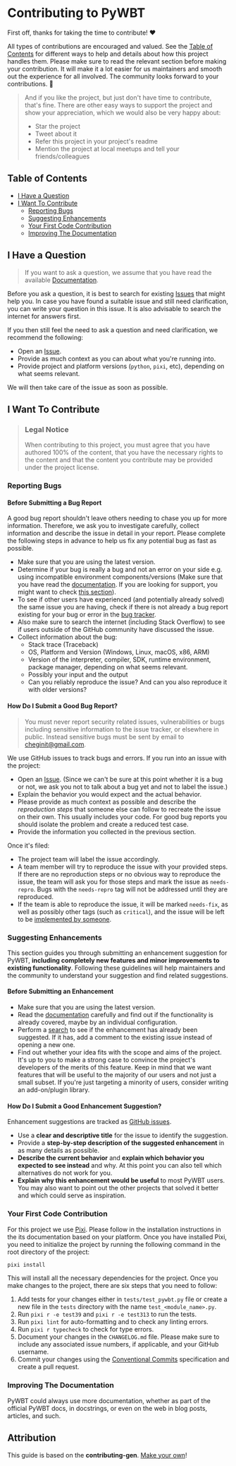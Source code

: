 <!-- omit in toc -->

# Contributing to PyWBT

First off, thanks for taking the time to contribute! ❤️

All types of contributions are encouraged and valued. See the [Table of Contents](#table-of-contents) for different ways to help and details about how this project handles them. Please make sure to read the relevant section before making your contribution. It will make it a lot easier for us maintainers and smooth out the experience for all involved. The community looks forward to your contributions. 🎉

> And if you like the project, but just don't have time to contribute, that's fine. There are other easy ways to support the project and show your appreciation, which we would also be very happy about:
>
> - Star the project
> - Tweet about it
> - Refer this project in your project's readme
> - Mention the project at local meetups and tell your friends/colleagues

<!-- omit in toc -->

## Table of Contents

- [I Have a Question](#i-have-a-question)
- [I Want To Contribute](#i-want-to-contribute)
    - [Reporting Bugs](#reporting-bugs)
    - [Suggesting Enhancements](#suggesting-enhancements)
    - [Your First Code Contribution](#your-first-code-contribution)
    - [Improving The Documentation](#improving-the-documentation)

## I Have a Question

> If you want to ask a question, we assume that you have read the available [Documentation](https://cheginit.github.io/pywbt).

Before you ask a question, it is best to search for existing [Issues](https://github.com/cheginit/pywbt/issues) that might help you. In case you have found a suitable issue and still need clarification, you can write your question in this issue. It is also advisable to search the internet for answers first.

If you then still feel the need to ask a question and need clarification, we recommend the following:

- Open an [Issue](https://github.com/cheginit/pywbt/issues/new).
- Provide as much context as you can about what you're running into.
- Provide project and platform versions (`python`, `pixi`, etc), depending on what seems relevant.

We will then take care of the issue as soon as possible.

## I Want To Contribute

> ### Legal Notice <!-- omit in toc -->
>
> When contributing to this project, you must agree that you have authored 100% of the content, that you have the necessary rights to the content and that the content you contribute may be provided under the project license.

### Reporting Bugs

<!-- omit in toc -->

#### Before Submitting a Bug Report

A good bug report shouldn't leave others needing to chase you up for more information. Therefore, we ask you to investigate carefully, collect information and describe the issue in detail in your report. Please complete the following steps in advance to help us fix any potential bug as fast as possible.

- Make sure that you are using the latest version.
- Determine if your bug is really a bug and not an error on your side e.g. using incompatible environment components/versions (Make sure that you have read the [documentation](https://cheginit.github.io/pywbt). If you are looking for support, you might want to check [this section](#i-have-a-question)).
- To see if other users have experienced (and potentially already solved) the same issue you are having, check if there is not already a bug report existing for your bug or error in the [bug tracker](https://github.com/cheginit/pywbtissues?q=label%3Abug).
- Also make sure to search the internet (including Stack Overflow) to see if users outside of the GitHub community have discussed the issue.
- Collect information about the bug:
    - Stack trace (Traceback)
    - OS, Platform and Version (Windows, Linux, macOS, x86, ARM)
    - Version of the interpreter, compiler, SDK, runtime environment, package manager, depending on what seems relevant.
    - Possibly your input and the output
    - Can you reliably reproduce the issue? And can you also reproduce it with older versions?

<!-- omit in toc -->

#### How Do I Submit a Good Bug Report?

> You must never report security related issues, vulnerabilities or bugs including sensitive information to the issue tracker, or elsewhere in public. Instead sensitive bugs must be sent by email to <cheginit@gmail.com>.

We use GitHub issues to track bugs and errors. If you run into an issue with the project:

- Open an [Issue](https://github.com/cheginit/pywbt/issues/new). (Since we can't be sure at this point whether it is a bug or not, we ask you not to talk about a bug yet and not to label the issue.)
- Explain the behavior you would expect and the actual behavior.
- Please provide as much context as possible and describe the *reproduction steps* that someone else can follow to recreate the issue on their own. This usually includes your code. For good bug reports you should isolate the problem and create a reduced test case.
- Provide the information you collected in the previous section.

Once it's filed:

- The project team will label the issue accordingly.
- A team member will try to reproduce the issue with your provided steps. If there are no reproduction steps or no obvious way to reproduce the issue, the team will ask you for those steps and mark the issue as `needs-repro`. Bugs with the `needs-repro` tag will not be addressed until they are reproduced.
- If the team is able to reproduce the issue, it will be marked `needs-fix`, as well as possibly other tags (such as `critical`), and the issue will be left to be [implemented by someone](#your-first-code-contribution).

### Suggesting Enhancements

This section guides you through submitting an enhancement suggestion for PyWBT, **including completely new features and minor improvements to existing functionality**. Following these guidelines will help maintainers and the community to understand your suggestion and find related suggestions.

<!-- omit in toc -->

#### Before Submitting an Enhancement

- Make sure that you are using the latest version.
- Read the [documentation](https://cheginit.github.io/pywbt) carefully and find out if the functionality is already covered, maybe by an individual configuration.
- Perform a [search](https://github.com/cheginit/pywbt/issues) to see if the enhancement has already been suggested. If it has, add a comment to the existing issue instead of opening a new one.
- Find out whether your idea fits with the scope and aims of the project. It's up to you to make a strong case to convince the project's developers of the merits of this feature. Keep in mind that we want features that will be useful to the majority of our users and not just a small subset. If you're just targeting a minority of users, consider writing an add-on/plugin library.

<!-- omit in toc -->

#### How Do I Submit a Good Enhancement Suggestion?

Enhancement suggestions are tracked as [GitHub issues](https://github.com/cheginit/pywbt/issues).

- Use a **clear and descriptive title** for the issue to identify the suggestion.
- Provide a **step-by-step description of the suggested enhancement** in as many details as possible.
- **Describe the current behavior** and **explain which behavior you expected to see instead** and why. At this point you can also tell which alternatives do not work for you.
- **Explain why this enhancement would be useful** to most PyWBT users. You may also want to point out the other projects that solved it better and which could serve as inspiration.

### Your First Code Contribution

For this project we use [Pixi](https://pixi.sh/latest/). Please follow in the installation
instructions in the its documentation based on your platform. Once you have installed Pixi,
you need to initialize the project by running the following command in the root directory of the project:

```bash
pixi install
```

This will install all the necessary dependencies for the project. Once you make changes
to the project, there are six steps that you need to follow:

1. Add tests for your changes either in `tests/test_pywbt.py` file or
    create a new file in the `tests` directory with the name `test_<module_name>.py`.
1. Run `pixi r -e test39` and `pixi r -e test313` to run the tests.
1. Run `pixi lint` for auto-formatting and to check any linting errors.
1. Run `pixi r typecheck` to check for type errors.
1. Document your changes in the `CHANGELOG.md` file. Please make sure to
    include any associated issue numbers, if applicable, and your GitHub username.
1. Commit your changes using the [Conventional Commits](https://www.conventionalcommits.org/en/v1.0.0/) specification and create a pull request.

### Improving The Documentation

PyWBT could always use more documentation, whether as part of the
official PyWBT docs, in docstrings, or even on the web in blog posts,
articles, and such.

<!-- omit in toc -->

## Attribution

This guide is based on the **contributing-gen**. [Make your own](https://github.com/bttger/contributing-gen)!
